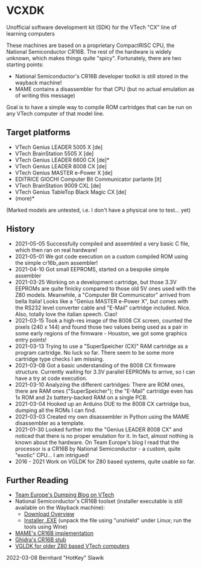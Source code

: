 # VCXDK
Unofficial software development kit (SDK) for the VTech "CX" line of learning computers

These machines are based on a proprietary CompactRISC CPU, the National Semiconductor CR16B. The rest of the hardware is widely unknown, which makes things quite "spicy".
Fortunately, there are two starting points:
* National Semiconductor's CR16B developer toolkit is still stored in the wayback machine!
* MAME contains a disassembler for that CPU (but no actual emulation as of writing this message)

Goal is to have a simple way to compile ROM cartridges that can be run on any VTech computer of that model line.

## Target platforms
* VTech Genius LEADER 5005 X [de]
* VTech BrainStation 5505 X [de]
* VTech Genius LEADER 6600 CX [de]*
* VTech Genius LEADER 8008 CX [de]
* VTech Genius MASTER e-Power X [de]
* EDITRICE GIOCHI Computer Bit Communicator parlante [it]
* VTech BrainStation 9009 CXL [de]
* VTech Genius TableTop Black Magic CX [de]
* (more)*

(Marked models are untested, i.e. I don't have a physical one to test... yet)


## History
* 2021-05-05 Successfully compiled and assembled a very basic C file, which then ran on real hardware!
* 2021-05-01 We got code execution on a custom compiled ROM using the simple cr16b_asm assembler!
* 2021-04-10 Got small EEPROMS, started on a bespoke simple assembler
* 2021-03-25 Working on a development cartridge, but those 3.3V EEPROMs are quite finicky compared to those old 5V ones used with the Z80 models. Meanwhile, a "Computer Bit Communicator" arrived from bella Italia! Looks like a "Genius MASTER e-Power X", but comes with the RS232 level converter cable and "E-Mail" cartridge included. Nice. Also, totally love the italian speech. Ciao!
* 2021-03-15 Took a high-res image of the 8008 CX screen, counted the pixels (240 x 144) and found those two values being used as a pair in some early regions of the firmware - Houston, we got some graphics entry points!
* 2021-03-13 Trying to use a "SuperSpeicher (CX)" RAM cartridge as a program cartridge. No luck so far. There seem to be some more cartridge type checks I am missing.
* 2021-03-08 Got a basic understanding of the 8008 CX firmware structure. Currently waiting for 3.3V parallel EEPROMs to arrive, so I can have a try at code execution.
* 2021-03-10 Analyzing the different cartridges: There are ROM ones, there are RAM ones ("SuperSpeicher"); the "E-Mail" cartridge even has 1x ROM and 2x battery-backed RAM on a single PCB.
* 2021-03-04 Hooked up an Arduino DUE to the 8008 CX cartridge bus, dumping all the ROMs I can find.
* 2021-03-03 Created my own disassembler in Python using the MAME disassembler as a template.
* 2021-01-30 Looked further into the "Genius LEADER 8008 CX" and noticed that there is no proper emulation for it. In fact, almost nothing is known about the hardware. On Team Europe's blog I read that the processor is a CR16B by National Semiconductor - a custom, quite "exotic" CPU... I am intrigued!
* 2016 - 2021 Work on VGLDK for Z80 based systems, quite usable so far.

## Further Reading
* [Team Europe's Dumping Blog on VTech](https://team-europe.blogspot.com/2017/03/decapping-is-fun-world-3.html)
* National Semiconductor's CR16B toolset (installer executable is still available on the Wayback machine):
  * [Download Overview](https://web.archive.org/web/20040530110107/http://www.national.com/appinfo/compactrisc/0,3303,838,00.html)
  * [Installer .EXE](https://web.archive.org/web/20040530110107/http://www.national.com/appinfo/compactrisc/files/CR16C31.exe) (unpack the file using "unshield" under Linux; run the tools using Wine)
* [MAME's CR16B implementation](https://github.com/mamedev/mame/tree/master/src/devices/cpu/cr16b)
* [Ghidra's CR16B stub](https://github.com/NationalSecurityAgency/ghidra/blob/master/Ghidra/Processors/CR16/data/languages/CR16B.sinc)
* [VGLDK for older Z80 based VTech computers](https://github.com/hotkeymuc/vgldk)

2022-03-08 Bernhard "HotKey" Slawik